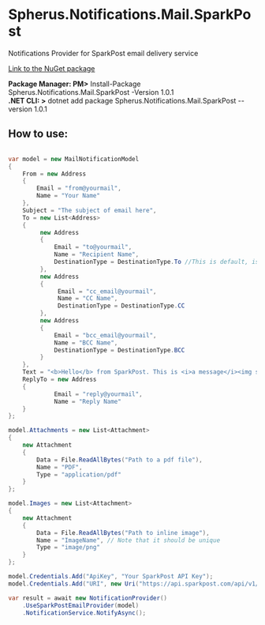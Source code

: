 # Spherus.Notifications.Mail.SparkPost
Notifications Provider for SparkPost email delivery service

[Link to the NuGet package](https://www.nuget.org/packages/Spherus.Notifications.Mail.SparkPost)

**Package Manager: PM>** Install-Package Spherus.Notifications.Mail.SparkPost -Version 1.0.1 <br />
**.NET CLI: >** dotnet add package Spherus.Notifications.Mail.SparkPost --version 1.0.1

## How to use:

```csharp

var model = new MailNotificationModel
{
    From = new Address
    {
        Email = "from@yourmail",
        Name = "Your Name"
    },
    Subject = "The subject of email here",
    To = new List<Address>
    {
         new Address
         {
             Email = "to@yourmail",
             Name = "Recipient Name",
             DestinationType = DestinationType.To //This is default, is not mandatory
         },
         new Address
         {
              Email = "cc_email@yourmail",
              Name = "CC Name",
              DestinationType = DestinationType.CC
         },
         new Address
         {
             Email = "bcc_email@yourmail",
             Name = "BCC Name",
             DestinationType = DestinationType.BCC
         }
    },
    Text = "<b>Hello</b> from SparkPost. This is <i>a message</i><img src='cid:ImageName' />",
    ReplyTo = new Address 
    { 
             Email = "reply@yourmail", 
             Name = "Reply Name" 
    }
};

model.Attachments = new List<Attachment>
{
    new Attachment
    {
        Data = File.ReadAllBytes("Path to a pdf file"),
        Name = "PDF",
        Type = "application/pdf"
    }
};

model.Images = new List<Attachment>
{
    new Attachment
    {
        Data = File.ReadAllBytes("Path to inline image"),
        Name = "ImageName", // Note that it should be unique
        Type = "image/png"
    }
};

model.Credentials.Add("ApiKey", "Your SparkPost API Key");
model.Credentials.Add("URI", new Uri("https://api.sparkpost.com/api/v1/transmissions"));

var result = await new NotificationProvider()
    .UseSparkPostEmailProvider(model)
    .NotificationService.NotifyAsync();

```
